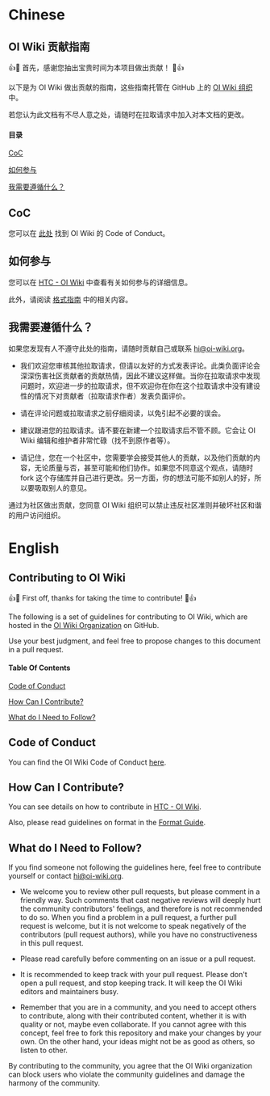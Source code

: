 # Chinese
## OI Wiki 贡献指南

:+1::tada: 首先，感谢您抽出宝贵时间为本项目做出贡献！ :tada::+1:

以下是为 OI Wiki 做出贡献的指南，这些指南托管在 GitHub 上的 [OI Wiki 组织](https://github.com/oi-wiki/) 中。

若您认为此文档有不尽人意之处，请随时在拉取请求中加入对本文档的更改。

#### 目录

[CoC](#CoC)

[如何参与](#如何参与)

[我需要遵循什么？](#我需要遵循什么)

## CoC

您可以在 [此处](CODE_OF_CONDUCT.md) 找到 OI Wiki 的 Code of Conduct。

## 如何参与

您可以在 [HTC - OI Wiki](https://oi-wiki.org/intro/htc/) 中查看有关如何参与的详细信息。

此外，请阅读 [格式指南](https://oi-wiki.org/intro/format/) 中的相关内容。

## 我需要遵循什么？

如果您发现有人不遵守此处的指南，请随时贡献自己或联系 [hi@oi-wiki.org](mailto:hi@oi-wiki.org)。

+ 我们欢迎您审核其他拉取请求，但请以友好的方式发表评论。此类负面评论会深深伤害社区贡献者的贡献热情，因此不建议这样做。当你在拉取请求中发现问题时，欢迎进一步的拉取请求，但不欢迎你在你在这个拉取请求中没有建设性的情况下对贡献者（拉取请求作者）发表负面评价。

+ 请在评论问题或拉取请求之前仔细阅读，以免引起不必要的误会。

+ 建议跟进您的拉取请求。请不要在新建一个拉取请求后不管不顾。它会让 OI Wiki 编辑和维护者非常忙碌（找不到原作者等）。

+ 请记住，您在一个社区中，您需要学会接受其他人的贡献，以及他们贡献的内容，无论质量与否，甚至可能和他们协作。如果您不同意这个观点，请随时 fork 这个存储库并自己进行更改。另一方面，你的想法可能不如别人的好，所以要吸取别人的意见。

通过为社区做出贡献，您同意 OI Wiki 组织可以禁止违反社区准则并破坏社区和谐的用户访问组织。

# English
## Contributing to OI Wiki

:+1::tada: First off, thanks for taking the time to contribute! :tada::+1:

The following is a set of guidelines for contributing to OI Wiki, which are hosted in the [OI Wiki Organization](https://github.com/oi-wiki/) on GitHub. 

Use your best judgment, and feel free to propose changes to this document in a pull request.

#### Table Of Contents

[Code of Conduct](#code-of-conduct)

[How Can I Contribute?](#how-can-i-contribute)

[What do I Need to Follow?](#what-do-i-need-to-follow)

## Code of Conduct

You can find the OI Wiki Code of Conduct [here](CODE_OF_CONDUCT.md).

## How Can I Contribute?

You can see details on how to contribute in [HTC - OI Wiki](https://oi-wiki.org/intro/htc/).

Also, please read guidelines on format in the [Format Guide](https://oi-wiki.org/intro/format/).

## What do I Need to Follow?

If you find someone not following the guidelines here, feel free to contribute yourself or contact [hi@oi-wiki.org](mailto:hi@oi-wiki.org).

+ We welcome you to review other pull requests, but please comment in a friendly way. Such comments that cast negative reviews will deeply hurt the community contributors' feelings, and therefore is not recommended to do so. When you find a problem in a pull request, a further pull request is welcome, but it is not welcome to speak negatively of the contributors (pull request authors), while you have no constructiveness in this pull request.

+ Please read carefully before commenting on an issue or a pull request.

+ It is recommended to keep track with your pull request. Please don't open a pull request, and stop keeping track. It will keep the OI Wiki editors and maintainers busy.

+ Remember that you are in a community, and you need to accept others to contribute, along with their contributed content, whether it is with quality or not, maybe even collaborate. If you cannot agree with this concept, feel free to fork this repository and make your changes by your own. On the other hand, your ideas might not be as good as others, so listen to other.

By contributing to the community, you agree that the OI Wiki organization can block users who violate the community guidelines and damage the harmony of the community.
